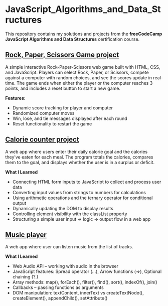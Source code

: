 # JavaScript_Algorithms_and_Data_Structures

This repository contains my solutions and projects from the **freeCodeCamp JavaScript Algorithms and Data Structures** certification course.

## [Rock, Paper, Scissors Game project](https://github.com/AnaRomanovaWork/JavaScript_Algorithms_and_Data_Structures/tree/master/rock_paper_scissors_game)

A simple interactive Rock-Paper-Scissors web game built with HTML, CSS, and JavaScript. 
Players can select Rock, Paper, or Scissors, compete against a computer with random choices, and see the scores update in real-time. 
The game ends when either the player or the computer reaches 3 points, and includes a reset button to start a new game.

**Features:**

- Dynamic score tracking for player and computer
- Randomized computer moves
- Win, lose, and tie messages displayed after each round
- Reset functionality to restart the game

## [Calorie counter project](https://github.com/AnaRomanovaWork/JavaScript_Algorithms_and_Data_Structures/tree/master/calorie_counter)

A web app where users enter their daily calorie goal and the calories they’ve eaten for each meal. 
The program totals the calories, compares them to the goal, and displays whether the user is in a surplus or deficit.

**What I Learned**
- Connecting HTML form inputs to JavaScript to collect and process user data
- Converting input values from strings to numbers for calculations
- Using arithmetic operations and the ternary operator for conditional output
- Dynamically updating the DOM to display results
- Controlling element visibility with the classList property
- Structuring a simple user input → logic → output flow in a web app

## [Music player](https://github.com/AnaRomanovaWork/JavaScript_Algorithms_and_Data_Structures/tree/master/music_player)

A web app where user can listen music from the list of tracks.

**What I Learned**
- Web Audio API – working with audio in the browser
- JavaScript features: Spread operator (...), Arrow functions (=>), Optional chaining (?.)
- Array methods: map(), forEach(), filter(), find(), sort(), indexOf(), join()
- Callbacks – passing functions as arguments
- DOM manipulation: textContent, innerText vs createTextNode(), createElement(), appendChild(), setAttribute()




